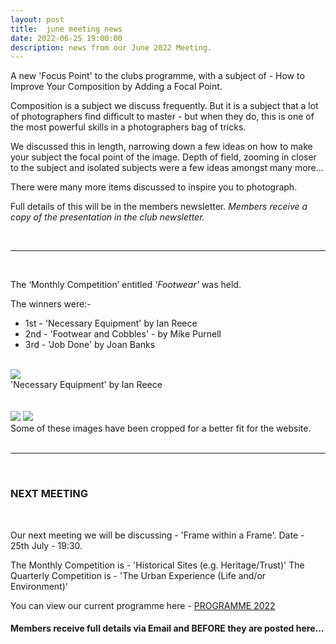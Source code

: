 ```yaml
---
layout: post
title:  june meeting news
date: 2022-06-25 19:00:00
description: news from our June 2022 Meeting.
---
```


A new 'Focus Point' to the clubs programme, with a subject of - How to Improve Your Composition by Adding a Focal Point.

Composition is a subject we discuss frequently. But it is a subject that a lot of photographers find difficult to master - but when they do, this is one of the most powerful skills in a photographers bag of tricks.

We discussed this in length, narrowing down a few ideas on how to make your subject the focal point of the image. Depth of field, zooming in closer to the subject and isolated subjects were a few ideas amongst many more...

There were many more items discussed to inspire you to photograph.

Full details of this will be in the members newsletter.
*Members receive a copy of the presentation in the club newsletter.*

<br>

<hr>

<br>

The ‘Monthly Competition’ entitled *'Footwear'* was held.

The winners were:-

<ul>
	<li>1st - &#39;Necessary Equipment&#39; by Ian Reece</li>
	<li>2nd - &#39;Footwear and Cobbles&#39; - by Mike Purnell</li>
	<li>3rd - &#39;Job Done&#39; by Joan Banks</li>
</ul>

<br>

<div class="img_row">
	<img class="col three" src="{{ site.baseurl }}/assets/img/June22_Monthly/09 - Necessary Equipment.jpg">
</div>
<div class="col three caption">
	&#39;Necessary Equipment&#39; by Ian Reece
</div>

<br>
<br>

<div class="img_row">
	<img class="col two" src="{{ site.baseurl }}/assets/img/June22_Monthly/08 - Footware and Cobbles.jpg">
	<img class="col one" src="{{ site.baseurl }}/assets/img/June22_Monthly/11 - Job Done.jpg">
</div>

<div class="col three caption">
	Some of these images have been cropped for a better fit for the website.
</div>


<br>

<hr>

<br>



### NEXT MEETING
<br>

Our next meeting we will be discussing - 'Frame within a Frame'.
Date - 25th July - 19:30.

The Monthly Competition is - 'Historical Sites (e.g. Heritage/Trust)'
The Quarterly Competition is - 'The Urban Experience (Life and/or Environment)'


You can view our current programme here - <a href="{{ site.baseurl }}/programme/2020-12-16-Forward-Programme-2022">PROGRAMME 2022</a>

#### Members receive full details via Email and BEFORE they are posted here...
<br>